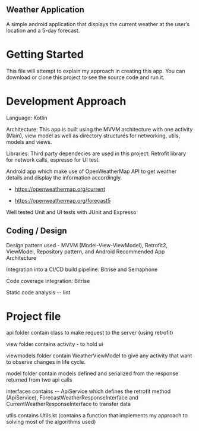 ## Weather Application
A simple android application that displays the current weather at the user’s location and a 5-day forecast.

# Getting Started
This file will attempt to explain my approach in creating this app. You can download or clone this project to see the source code and run it.

# Development Approach
Language: Kotlin

Architecture: This app is built using the MVVM architecture with one activity (Main), view model as well as directory structures for networking, utils, models and views.

Libraries: Third party dependecies are used in this project: Retrofit library for network calls, espresso for UI test.

Android app which make use of OpenWeatherMap API to get weather details and display the information accordingly.

  - https://openweathermap.org/current

  - https://openweathermap.org/forecast5

Well tested Unit and UI tests with JUnit and Expresso


## Coding / Design
Design pattern used - MVVM (Model-View-ViewModel), Retrofit2, ViewModel, Repository pattern, and Android Recommended App Architecture

Integration into a CI/CD build pipeline: Bitrise and Semaphone

Code coverage integration: Bitrise

Static code analysis -- lint


# Project file

api folder contain class to make request to the server (using retrofit)

view folder contains activity - to hold ui

viewmodels folder contain WeatherViewModel to give any activity that want to observe changes in life cycle.

model folder contain models defined and serialized from the response returned from two api calls

interfaces contains -- ApiService which defines the retrofit method (ApiService), ForecastWeatherResponseInterface and CurrentWeatherResponseInterface to transfer data

utils contains Utils.kt (contains a function that implements my approach to solving most of the algorithms used)


